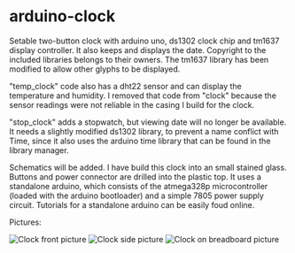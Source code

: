 arduino-clock
=============

Setable two-button clock with arduino uno, ds1302 clock chip and tm1637 display controller.
It also keeps and displays the date. Copyright to the included libraries belongs to their owners. The tm1637 library has been modified to allow other glyphs to be displayed.

"temp_clock" code also has a dht22 sensor and can display the temperature and humidity. I removed that code from "clock" because the sensor readings were not reliable in the casing I build for the clock.

"stop_clock" adds a stopwatch, but viewing date will no longer be available. It needs a slightly modified ds1302 library, to prevent a name conflict with Time, since it also uses the arduino time library that can be found in the library manager.

Schematics will be added. I have build this clock into an small stained glass. Buttons and power connector are drilled into the plastic top. It uses a standalone arduino, which consists of the atmega328p microcontroller (loaded with the arduino bootloader) and a simple 7805 power supply circuit. Tutorials for a standalone arduino can be easily foud online.

Pictures:

![Clock front picture](https://cloud.githubusercontent.com/assets/3649289/7209828/86884f20-e54c-11e4-9202-b816b574b5b2.jpg)
![Clock side picture](https://cloud.githubusercontent.com/assets/3649289/7209829/868bff6c-e54c-11e4-89f7-7bba995ef376.jpg)
![Clock on breadboard picture](https://cloud.githubusercontent.com/assets/3649289/7209827/86829170-e54c-11e4-8053-dde4591e71d2.jpg)
